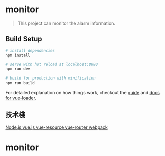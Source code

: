 # monitor

> This project can monitor the alarm information.

## Build Setup

``` bash
# install dependencies
npm install

# serve with hot reload at localhost:8080
npm run dev

# build for production with minification
npm run build
```

For detailed explanation on how things work, checkout the [guide](http://vuejs-templates.github.io/webpack/) and [docs for vue-loader](http://vuejs.github.io/vue-loader).

## 技术棧

[ Node.js ](https://nodejs.org/en/)
[ vue.js ](https://cn.vuejs.org/v2/api/)
[ vue-resource ](https://github.com/pagekit/vue-resource)
[ vue-router ](https://github.com/vuejs/vue-router)
[ webpack ](http://webpack.github.io/)
# monitor
